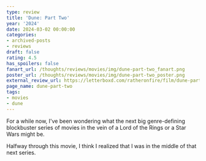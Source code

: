 ```yaml
---
type: review
title: 'Dune: Part Two'
year: '2024'
date: 2024-03-02 00:00:00
categories:
- archived-posts
- reviews
draft: false
rating: 4.5
has_spoilers: false
fanart_url: /thoughts/reviews/movies/img/dune-part-two_fanart.png
poster_url: /thoughts/reviews/movies/img/dune-part-two_poster.png
external_review_url: https://letterboxd.com/ratheronfire/film/dune-part-two/
page_name: dune-part-two
tags:
- movies
- dune
---
```


For a while now, I've been wondering what the next big genre-defining blockbuster series of movies in the vein of a Lord of the Rings or a Star Wars might be.

Halfway through this movie, I think I realized that I was in the middle of that next series.

